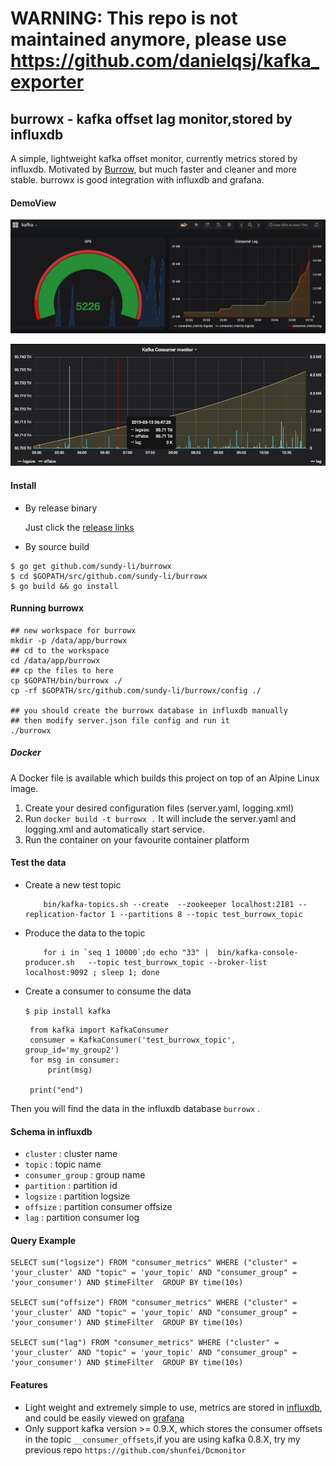 # WARNING: This repo is not maintained anymore, please use https://github.com/danielqsj/kafka_exporter


## burrowx - kafka offset lag monitor,stored by influxdb

A simple, lightweight kafka offset monitor, currently metrics stored by influxdb. Motivated by   [Burrow](https://github.com/linkedin/Burrow), but much faster and cleaner and more stable. burrowx is good integration with influxdb and grafana.


#### DemoView
![consumer rate](./doc/rate.jpg)

![burrowx with influxdb and granfana](./doc/demo.png)

#### Install

- By release binary

    Just click the [release links](https://github.com/sundy-li/burrowx/releases)

- By source build
```shell
$ go get github.com/sundy-li/burrowx
$ cd $GOPATH/src/github.com/sundy-li/burrowx
$ go build && go install
```

#### Running burrowx
``` shell
## new workspace for burrowx
mkdir -p /data/app/burrowx 
## cd to the workspace
cd /data/app/burrowx 
## cp the files to here
cp $GOPATH/bin/burrowx ./
cp -rf $GOPATH/src/github.com/sundy-li/burrowx/config ./

## you should create the burrowx database in influxdb manually
## then modify server.json file config and run it 
./burrowx
```

##### Docker

A Docker file is available which builds this project on top of an Alpine Linux image.  

1. Create your desired configuration files (server.yaml, logging.xml)
1. Run `docker build -t burrowx .`  It will include the server.yaml and logging.xml and automatically start service.
1. Run the container on your favourite container platform


#### Test the data

 - Create a new test topic

	``` 
	    bin/kafka-topics.sh --create  --zookeeper localhost:2181 --replication-factor 1 --partitions 8 --topic test_burrowx_topic
	```
 
 - Produce the data to the topic

	```
		for i in `seq 1 10000`;do echo "33" |  bin/kafka-console-producer.sh   --topic test_burrowx_topic --broker-list localhost:9092 ; sleep 1; done
	```
 
 - Create a consumer to consume the data
 	
 	`$ pip install kafka`
 	

		from kafka import KafkaConsumer
		consumer = KafkaConsumer('test_burrowx_topic', group_id='my_group2')
		for msg in consumer:
			print(msg)

		print("end")

 Then you will find the data in the influxdb database `burrowx` .


#### Schema in influxdb

* `cluster` : cluster name
* `topic` :  topic name
* `consumer_group` : group name
* `partition` : partition id
* `logsize` : partition logsize
* `offsize` : partition consumer offsize
* `lag` : partition consumer log


#### Query Example

```
SELECT sum("logsize") FROM "consumer_metrics" WHERE ("cluster" = 'your_cluster' AND "topic" = 'your_topic' AND "consumer_group" = 'your_consumer') AND $timeFilter  GROUP BY time(10s) 

SELECT sum("offsize") FROM "consumer_metrics" WHERE ("cluster" = 'your_cluster' AND "topic" = 'your_topic' AND "consumer_group" = 'your_consumer') AND $timeFilter  GROUP BY time(10s) 

SELECT sum("lag") FROM "consumer_metrics" WHERE ("cluster" = 'your_cluster' AND "topic" = 'your_topic' AND "consumer_group" = 'your_consumer') AND $timeFilter  GROUP BY time(10s) 
```

#### Features
 - Light weight and extremely simple to use, metrics are stored in [influxdb](https://github.com/influxdata/influxdb),  and could be easily viewed on [grafana](https://github.com/grafana/grafana)
 - Only support kafka version >= 0.9.X, which stores the consumer offsets in the topic `__consumer_offsets`,if you are using kafka 0.8.X, try my previous repo `https://github.com/shunfei/Dcmonitor`
